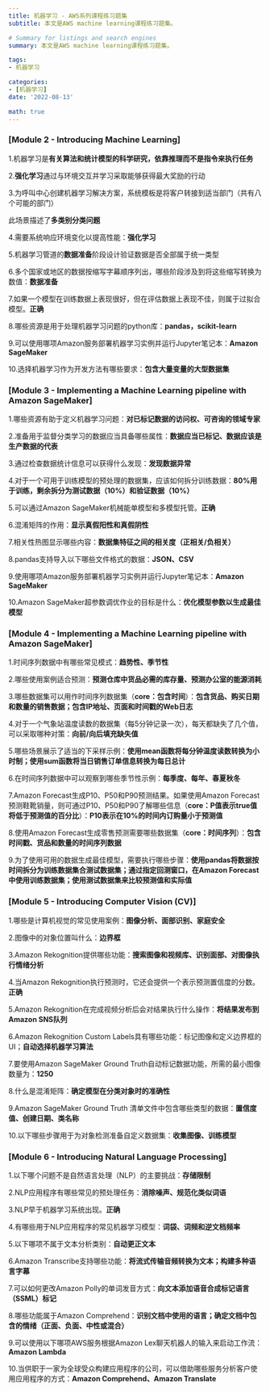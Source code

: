 ```yaml
---
title: 机器学习 - AWS系列课程练习题集
subtitle: 本文是AWS machine learning课程练习题集。

# Summary for listings and search engines
summary: 本文是AWS machine learning课程练习题集。

tags: 
- 机器学习

categories: 
- [机器学习]
date: '2022-08-13'

math: true
---
```


### [Module 2 - Introducing Machine Learning]

1.机器学习是**有关算法和统计模型的科学研究，依靠推理而不是指令来执行任务**

2.**强化学习**通过与环境交互并学习采取能够获得最大奖励的行动

3.为呼叫中心创建机器学习解决方案，系统模板是将客户转接到适当部门（共有八个可能的部门）

此场景描述了**多类别分类问题**

4.需要系统响应环境变化以提高性能：**强化学习**

5.机器学习管道的**数据准备**阶段设计验证数据是否全部属于统一类型

6.多个国家或地区的数据按缩写字幕顺序列出，哪些阶段涉及到将这些缩写转换为数值：**数据准备**

7.如果一个模型在训练数据上表现很好，但在评估数据上表现不佳，则属于过拟合模型。**正确**

8.哪些资源是用于处理机器学习问题的python库：**pandas，scikit-learn**

9.可以使用哪项Amazon服务部署机器学习实例并运行Jupyter笔记本：**Amazon SageMaker**

10.选择机器学习作为开发方法有哪些要求：**包含大量变量的大型数据集**

### [Module 3 - Implementing a Machine Learning pipeline with Amazon SageMaker]

1.哪些资源有助于定义机器学习问题：**对已标记数据的访问权、可咨询的领域专家**

2.准备用于监督分类学习的数据应当具备哪些属性：**数据应当已标记、数据应该是生产数据的代表**

3.通过检查数据统计信息可以获得什么发现：**发现数据异常**

4.对于一个可用于训练模型的预处理的数据集，应该如何拆分训练数据：**80%用于训练，剩余拆分为测试数据（10%）和验证数据（10%）**

5.可以通过Amazon SageMaker机械能单模型和多模型托管。**正确**

6.混淆矩阵的作用：**显示真假阳性和真假阴性**

7.相关性热图显示哪些内容：**数据集特征之间的相关度（正相关/负相关）**

8.pandas支持导入以下哪些文件格式的数据：**JSON、CSV**

9.使用哪项Amazon服务部署机器学习实例并运行Jupyter笔记本：**Amazon SageMaker**

10.Amazon SageMaker超参数调优作业的目标是什么：**优化模型参数以生成最佳模型**

### [Module 4 - Implementing a Machine Learning pipeline with Amazon SageMaker]

1.时间序列数据中有哪些常见模式：**趋势性、季节性**

2.哪些使用案例适合预测：**预测仓库中货品必需的库存量、预测办公室的能源消耗**

3.哪些数据集可以用作时间序列数据集（**core：包含时间**）：**包含货品、购买日期和数量的销售数据；包含IP地址、页面和时间戳的Web日志**

4.对于一个气象站温度读数的数据集（每5分钟记录一次），每天都缺失了几个值，可以采取哪种对策：**向前/向后填充缺失值**

5.哪些场景展示了适当的下采样示例：**使用mean函数将每分钟温度读数转换为小时制；使用sum函数将当日销售订单信息转换为每日总计**

6.在时间序列数据中可以观察到哪些季节性示例：**每季度、每年、春夏秋冬**

7.Amazon Forecast生成P10、P50和P90预测结果。如果使用Amazon Forecast预测鞋靴销量，则可通过P10、P50和P90了解哪些信息（**core：P值表示true值将低于预测值的百分比**）：**P10表示在10%的时间内订购量小于预测值**

8.使用Amazon Forecast生成零售预测需要哪些数据集（**core：时间序列**）：**包含时间戳、货品和数量的时间序列数据**

9.为了使用可用的数据生成最佳模型，需要执行哪些步骤：**使用pandas将数据按时间拆分为训练数据集合测试数据集；通过指定回测窗口，在Amazon Forecast中使用训练数据集；使用测试数据集来比较预测值和实际值**

### [Module 5 - Introducing Computer Vision (CV)]

1.哪些是计算机视觉的常见使用案例：**图像分析、面部识别、家庭安全**

2.图像中的对象位置叫什么：**边界框**

3.Amazon Rekognition提供哪些功能：**搜索图像和视频库、识别面部、对图像执行情绪分析**

4.当Amazon Rekognition执行预测时，它还会提供一个表示预测置信度的分数。**正确**

5.Amazon Rekognition在完成视频分析后会对结果执行什么操作：**将结果发布到Amazon SNS队列**

6.Amazon Rekognition Custom Labels具有哪些功能：标记图像和定义边界框的UI；**自动选择机器学习算法**

7.要使用Amazon SageMaker Ground Truth自动标记数据功能，所需的最小图像数量为：**1250**

8.什么是混淆矩阵：**确定模型在分类对象时的准确性**

9.Amazon SageMaker Ground Truth 清单文件中包含哪些类型的数据：**置信度值、创建日期、类名称**

10.以下哪些步骤用于为对象检测准备自定义数据集：**收集图像、训练模型**

### [Module 6 - Introducing Natural Language Processing]

1.以下哪个问题不是自然语言处理（NLP）的主要挑战：**存储限制**

2.NLP应用程序有哪些常见的预处理任务：**消除噪声、规范化类似词语**

3.NLP早于机器学习系统出现。**正确**

4.有哪些用于NLP应用程序的常见机器学习模型：**词袋、词频和逆文档频率**

5.以下哪项不属于文本分析类别：**自动更正文本**

6.Amazon Transcribe支持哪些功能：**将流式传输音频转换为文本；构建多种语言字幕**

7.可以如何更改Amazon Polly的单词发音方式：**向文本添加语音合成标记语言（SSML）标记**

8.哪些功能属于Amazon Comprehend：**识别文档中使用的语言；确定文档中包含的情绪（正面、负面、中性或混合）**

9.可以使用以下哪项AWS服务根据Amazon Lex聊天机器人的输入来启动工作流：**Amazon Lambda**

10.当供职于一家为全球受众构建应用程序的公司，可以借助哪些服务分析客户使用应用程序的方式：**Amazon Comprehend、Amazon Translate**